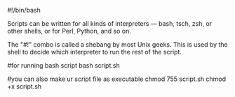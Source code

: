 #!/bin/bash

Scripts can be written for all kinds of interpreters — bash, tsch, zsh, or other shells, or for Perl, Python, and so on.

The "#!" combo is called a shebang by most Unix geeks. 
This is used by the shell to decide which interpreter to run the rest of the script.


#for running bash script
bash script.sh

#you can also make ur script file as executable
chmod 755 script.sh
chmod +x script.sh
